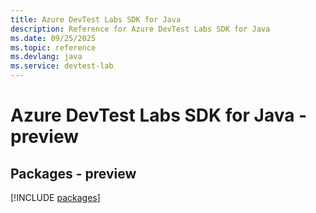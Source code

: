 ```yaml
---
title: Azure DevTest Labs SDK for Java
description: Reference for Azure DevTest Labs SDK for Java
ms.date: 09/25/2025
ms.topic: reference
ms.devlang: java
ms.service: devtest-lab
---
```

# Azure DevTest Labs SDK for Java - preview
## Packages - preview
[!INCLUDE [packages](devtest-labs-index.md)]